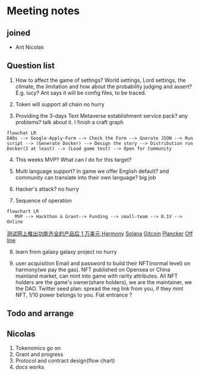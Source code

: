 # Meeting notes

## joined
+ Ant Nicolas

## Question list
1. How to affect the game of settings?
World settings, Lord settings, the climate, the limitation
and how about the probability judging and assert? E.g. lucy?
Ant says it will be config files, to be traced.

2. Token will support all chain
no hurry

3. Providing the 3-days Text Metaverse establishment service pack?
any problems? talk about it.
I finish a craft graph

```mermaid
flowchat LR
DAOs --> Google-Apply-Form --> Check the Form --> Gnerate JSON --> Run script --> (Generate Docker) --> Design the story --> Distribution run Docker(3 at least) --> (Load game test) --> Open for Community

```

4. This weeks MVP?
What can I do for this target?

5. Multi language support?
In game we offer English default? and community can translate into their own language?
big job

6. Hacker's attack?
no hurry

7. Sequence of operation
```mermaid
flowchart LR
   MVP --> Hackthon & Grant--> Funding --> small-team --> 0.1V --> Online
```   
[测试网上推出功能齐全的产品后 1 万美元,Harmony](https://open.harmony.one/300m-on-bounties-grants-daos/apply-for-grants-or-dao)
[Solana]()
[Gitcoin]()
[Plancker]()
[Off line]()

8. learn from galaxy 
galaxy project
no hurry

9. user acquisition
Email and password to build their NFT(normal level) on harmony(we pay the gas).
NFT published on Opensea or China mainland market, can mint into game with rarity attributes.
All NFT holders are the game's owner(share holders), we are the maintainer, we the DAO.
Twitter seed plan: spread the reg link from you, if they mint NFT, 1/10 power belongs to you.
Fiat entrance ?

## Todo and arrange
## Nicolas
1. Tokenomics go on
2. Grant and progress
3. Protocol and contract design(flow chart)
4. docs works